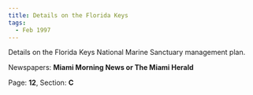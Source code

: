 ```yaml
---  
title: Details on the Florida Keys  
tags:  
  - Feb 1997  
---  
```

  
Details on the Florida Keys National Marine Sanctuary management plan.  
  
Newspapers: **Miami Morning News or The Miami Herald**  
  
Page: **12**, Section: **C** 
